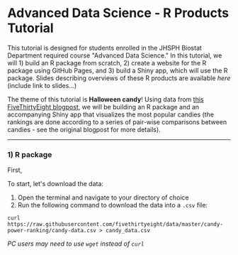 # Advanced Data Science - R Products Tutorial

This tutorial is designed for students enrolled in the JHSPH Biostat Department required course "Advanced Data Science."  In this tutorial, we will 1) build an R package from scratch, 2) create a website for the R package using GitHub Pages, and 3) build a Shiny app, which will use the R package.  Slides describing overviews of these R products are available *here* (include link to slides...)


The theme of this tutorial is **Halloween candy**!  Using data from [this FiveThirtyEight blogpost](https://fivethirtyeight.com/features/the-ultimate-halloween-candy-power-ranking/), we will be building an R package and an accompanying Shiny app that visualizes the most popular candies (the rankings are done according to a series of pair-wise comparisons between candies - see the original blogpost for more details). 

----------

### 1) R package

First, 

To start, let's download the data:

1) Open the terminal and navigate to your directory of choice
2) Run the following command to download the data into a `.csv` file: 
```
curl https://raw.githubusercontent.com/fivethirtyeight/data/master/candy-power-ranking/candy-data.csv > candy_data.csv
```
*PC users may need to use `wget` instead of `curl`*